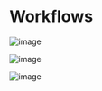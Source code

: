 # Workflows 

![image](https://github.com/jmetzger/training-tortoisegit/assets/1933318/e01cec1a-8f8d-4c77-ad6b-1094c2dc97f9)

![image](https://github.com/jmetzger/training-tortoisegit/assets/1933318/938c03e8-cbad-464f-a057-ec67573496b8)

![image](https://github.com/jmetzger/training-tortoisegit/assets/1933318/1bc82b85-0ef7-4f6f-8e31-8c0b6c9370aa)


